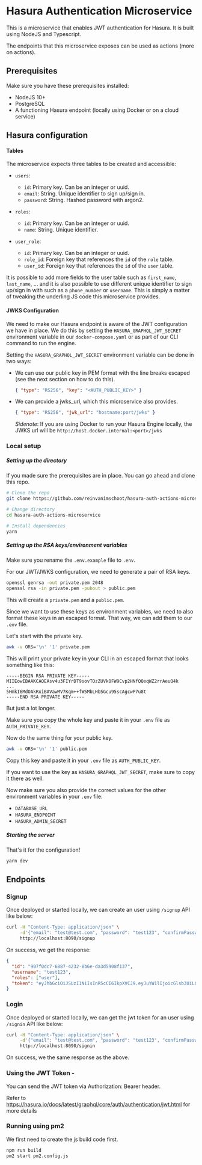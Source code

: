 # Hasura Authentication Microservice

This is a microservice that enables JWT authentication for Hasura. It is built using NodeJS and Typescript.

The endpoints that this microservice exposes can be used as actions (more on actions).

## Prerequisites

Make sure you have these prerequisites installed:

- NodeJS 10+
- PostgreSQL
- A functioning Hasura endpoint (locally using Docker or on a cloud service)

## Hasura configuration

#### Tables

The microservice expects three tables to be created and accessible:

- `users`:
  - `id`: Primary key. Can be an integer or uuid.
  - `email`: String. Unique identifier to sign up/sign in.
  - `password`: String. Hashed password with argon2.


- `roles`:
  - `id`: Primary key. Can be an integer or uuid.
  - `name`: String. Unique identifier.

- `user_role`:
  - `id`: Primary key. Can be an integer or uuid.
  - `role_id`: Foreign key that references the `id` of the `role` table.
  - `user_id`: Foreign key that references the `id` of the `user` table.

It is possible to add more fields to the user table such as `first_name`, `last_name`, ... and it is also possible to use different unique identifier to sign up/sign in with such as a `phone_number` or `username`. This is simply a matter of tweaking the underling JS code this microservice provides.

#### JWKS Configuration

We need to make our Hasura endpoint is aware of the JWT configuration we have in place. We do this by setting the `HASURA_GRAPHQL_JWT_SECRET` environment variable in our `docker-compose.yaml` or as part of our CLI command to run the engine.

Setting the `HASURA_GRAPHQL_JWT_SECRET` environment variable can be done in two ways:

- We can use our public key in PEM format with the line breaks escaped (see the next section on how to do this).
  ```json
  { "type": "RS256", "key": "<AUTH_PUBLIC_KEY>" }
  ```
- We can provide a jwks_url, which this microservice also provides. 
  ```json
  { "type": "RS256", "jwk_url": "hostname:port/jwks" }
  ```
  _Sidenote_: If you are using Docker to run your Hasura Engine locally, the JWKS url will be `http://host.docker.internal:<port>/jwks`

### Local setup

##### Setting up the directory
If you made sure the prerequisites are in place. You can go ahead and clone this repo.

```bash
# Clone the repo
git clone https://github.com/reinvanimschoot/hasura-auth-actions-microservice

# Change directory
cd hasura-auth-actions-microservice

# Install dependencies
yarn
```

##### Setting up the RSA keys/environment variables

Make sure you rename the `.env.example` file to `.env`.

For our JWT/JWKS configuration, we need to generate a pair of RSA keys.

```bash
openssl genrsa -out private.pem 2048
openssl rsa -in private.pem -pubout > public.pem
```

This will create a `private.pem` and a `public.pem`.

Since we want to use these keys as environment variables, we need to also format these keys in an escaped format. That way, we can add them to our `.env` file.

Let's start with the private key.

```bash
awk -v ORS='\n' '1' private.pem
```

This will print your private key in your CLI in an escaped format that looks something like this:

```
-----BEGIN RSA PRIVATE KEY-----
MIIEowIBAAKCAQEAsv4u3FIYrDT9sovTOzZUVkOFW9Cvp2HNfQQeqWZ2rrAeuQ4k
...
5HmkI6MdOAkRxiBAVawMV7Kqm++fW5MbLHb5Gcu95scAgcwP7u8t
-----END RSA PRIVATE KEY-----
```

But just a lot longer.

Make sure you copy the whole key and paste it in your `.env` file as `AUTH_PRIVATE_KEY`.

Now do the same thing for your public key.

```bash
awk -v ORS='\n' '1' public.pem
```
Copy this key and paste it in your `.env` file as `AUTH_PUBLIC_KEY`.

If you want to use the key as `HASURA_GRAPHQL_JWT_SECRET`, make sure to copy it there as well.

Now make sure you also provide the correct values for the other environment variables in your `.env` file:

- `DATABASE_URL`
- `HASURA_ENDPOINT`
- `HASURA_ADMIN_SECRET`

##### Starting the server

That's it for the configuration!

```bash
yarn dev
```

## Endpoints

### Signup

Once deployed or started locally, we can create an user using `/signup` API like below:

```bash
curl -H "Content-Type: application/json" \
     -d'{"email": "test@test.com", "password": "test123", "confirmPassword": "test123"}' \
     http://localhost:8090/signup
```

On success, we get the response:

```json
{
  "id": "907f0dc7-6887-4232-8b6e-da3d5908f137",
  "username": "test123",
  "roles": ["user"],
  "token": "eyJhbGciOiJSUzI1NiIsInR5cCI6IkpXVCJ9.eyJuYW1lIjoicGlsb3UiLCJodHRwczovL2hhc3VyYS5pby9qd3QvY2xhaW1zIjp7IngtaGFzdXJhLWFsbG93ZWQtcm9sZXMiOlsibWFuYWdlciIsInVzZXIiXSwieC1oYXN1cmEtZGVmYXVsdC1yb2xlIjoidXNlciIsIngtaGFzdXJhLXVzZXItaWQiOiI5MDdmMGRjNy02ODg3LTQyMzItOGI2ZS1kYTNkNTkwOGYxMzcifSwiaWF0IjoxNTQ4OTI5MTY2LCJleHAiOjE1NTE1MjExNjYsInN1YiI6IjkwN2YwZGM3LTY4ODctNDIzMi04YjZlLWRhM2Q1OTA4ZjEzNyJ9.hoY-lZ-6rbN_WVFy0Taxbf6QCtDPaTm407l6opv2bz-Hui9T7l7aafStsx9w-UscWUFWHpeStIo1ObV-lT8-j9t-nw9q5fr8wuO2zyKBMXjhD57ykR6BcKvJQMxE1JjyetVLHpj5r4mIb7_kaA8Dj8Vy2yrWFReHXDczYpQGc43mxxC05B5_xdScQrSbs9MkgQRh-Z5EknlLKWkpbuxPvoyWcH1wgLum7UABGNO7drvmcDDaRk6Lt99A3t40sod9mJ3H9UqdooLOfBAg9kcaCSgqWDkmCLBwtM8ONbKZ4cEZ8NEseCQYKqIoyHQH9vbf9Y6GBaJVbBoEay1cI48Hig"
}
```

### Login

Once deployed or started locally, we can get the jwt token for an user using `/signin` API like below:

```bash
curl -H "Content-Type: application/json" \
     -d'{"email": "test@test.com", "password": "test123", "confirmPassword": "test123"}' \
     http://localhost:8090/signin
```

On success, we the same response as the above.

### Using the JWT Token - 

You can send the JWT token via Authorization: Bearer <JWT> header.


Refer to https://hasura.io/docs/latest/graphql/core/auth/authentication/jwt.html for more details


### Running using pm2 

We first need to create the js build code first.

```bash
npm run build
pm2 start pm2.config.js
```

